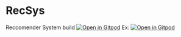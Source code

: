 # RecSys
Reccomender System build
[![Open in Gitpod](https://gitpod.io/button/open-in-gitpod.svg)](https://gitpod.io/#<project-url>)
Ex: [![Open in Gitpod](https://gitpod.io/button/open-in-gitpod.svg)](https://gitpod.io/#https://github.com/americano0029/RecSys)
